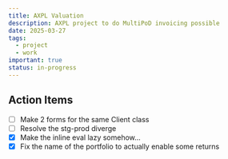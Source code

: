 ```yaml
---
title: AXPL Valuation
description: AXPL project to do MultiPoD invoicing possible
date: 2025-03-27
tags:
  - project
  - work
important: true
status: in-progress
---
```


## Action Items

- [ ] Make 2 forms for the same Client class
- [ ] Resolve the stg-prod diverge
- [x] Make the inline eval lazy somehow...
- [x] Fix the name of the portfolio to actually enable some returns
